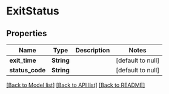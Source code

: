# ExitStatus

## Properties
Name | Type | Description | Notes
------------ | ------------- | ------------- | -------------
**exit_time** | **String** |  | [default to null]
**status_code** | **String** |  | [default to null]

[[Back to Model list]](../README.md#documentation-for-models) [[Back to API list]](../README.md#documentation-for-api-endpoints) [[Back to README]](../README.md)


